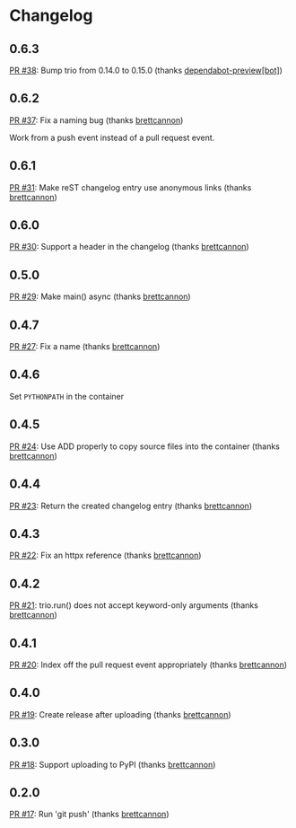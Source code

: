 # Changelog

## 0.6.3
[PR #38](https://github.com/brettcannon/release-often/pull/38): Bump trio from 0.14.0 to 0.15.0 (thanks [dependabot-preview[bot]](https://github.com/apps/dependabot-preview))

## 0.6.2
[PR #37](https://github.com/brettcannon/release-often/pull/37): Fix a naming bug (thanks [brettcannon](https://github.com/brettcannon))

Work from a push event instead of a pull request event.

## 0.6.1
[PR #31](https://github.com/brettcannon/release-often/pull/31): Make reST changelog entry use anonymous links (thanks [brettcannon](https://github.com/brettcannon))

## 0.6.0
[PR #30](https://github.com/brettcannon/release-often/pull/30): Support a header in the changelog (thanks [brettcannon](https://github.com/brettcannon))

## 0.5.0
[PR #29](https://github.com/brettcannon/release-often/pull/29): Make main() async (thanks [brettcannon](https://github.com/brettcannon))

## 0.4.7
[PR #27](https://github.com/brettcannon/release-often/pull/27): Fix a name (thanks [brettcannon](https://github.com/brettcannon))

## 0.4.6
Set `PYTHONPATH` in the container

## 0.4.5
[PR #24](https://github.com/brettcannon/release-often/pull/24): Use ADD properly to copy source files into the container (thanks [brettcannon](https://github.com/brettcannon))

## 0.4.4
[PR #23](https://github.com/brettcannon/release-often/pull/23): Return the created changelog entry (thanks [brettcannon](https://github.com/brettcannon))

## 0.4.3
[PR #22](https://github.com/brettcannon/release-often/pull/22): Fix an httpx reference (thanks [brettcannon](https://github.com/brettcannon))

## 0.4.2
[PR #21](https://github.com/brettcannon/release-often/pull/21): trio.run() does not accept keyword-only arguments (thanks [brettcannon](https://github.com/brettcannon))

## 0.4.1
[PR #20](https://github.com/brettcannon/release-often/pull/20): Index off the pull request event appropriately (thanks [brettcannon](https://github.com/brettcannon))

## 0.4.0
[PR #19](https://github.com/brettcannon/release-often/pull/19): Create release after uploading (thanks [brettcannon](https://github.com/brettcannon))

## 0.3.0
[PR #18](https://github.com/brettcannon/release-often/pull/18): Support uploading to PyPI (thanks [brettcannon](https://github.com/brettcannon))

## 0.2.0
[PR #17](https://github.com/brettcannon/release-often/pull/17): Run 'git push' (thanks [brettcannon](https://github.com/brettcannon))

